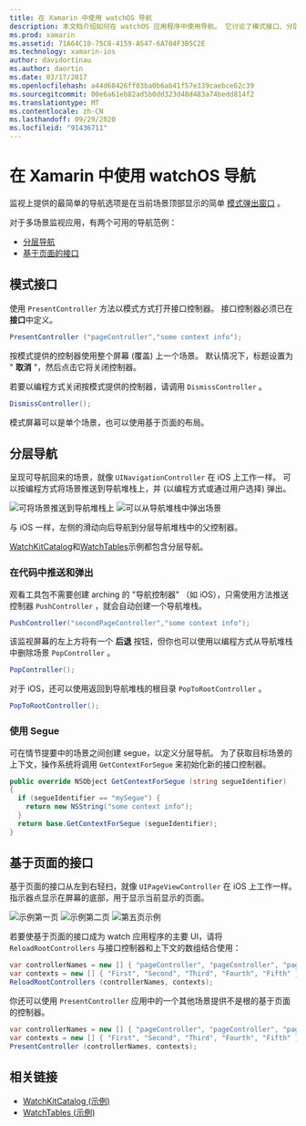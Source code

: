 ```yaml
---
title: 在 Xamarin 中使用 watchOS 导航
description: 本文档介绍如何在 watchOS 应用程序中使用导航。 它讨论了模式接口、分层导航和基于页面的接口。
ms.prod: xamarin
ms.assetid: 71A64C10-75C8-4159-A547-6A704F3B5C2E
ms.technology: xamarin-ios
author: davidortinau
ms.author: daortin
ms.date: 03/17/2017
ms.openlocfilehash: a44d68426ff03ba0b6ab41f57e339caebce62c39
ms.sourcegitcommit: 00e6a61eb82ad5b0dd323d48d483a74bedd814f2
ms.translationtype: MT
ms.contentlocale: zh-CN
ms.lasthandoff: 09/29/2020
ms.locfileid: "91436711"
---
```

# <a name="working-with-watchos-navigation-in-xamarin"></a>在 Xamarin 中使用 watchOS 导航

监视上提供的最简单的导航选项是在当前场景顶部显示的简单 [模式弹出窗口](#modal) 。

对于多场景监视应用，有两个可用的导航范例：

- [分层导航](#Hierarchical_Navigation)
- [基于页面的接口](#Page-Based_Interfaces)

<a name="modal"></a>

## <a name="modal-interfaces"></a>模式接口

使用 `PresentController` 方法以模式方式打开接口控制器。 接口控制器必须已在 **接口**中定义。

```csharp
PresentController ("pageController","some context info");
```

按模式提供的控制器使用整个屏幕 (覆盖) 上一个场景。 默认情况下，标题设置为 " **取消** "，然后点击它将关闭控制器。

若要以编程方式关闭按模式提供的控制器，请调用 `DismissController` 。

```csharp
DismissController();
```

模式屏幕可以是单个场景，也可以使用基于页面的布局。

<a name="Hierarchical_Navigation"></a>

## <a name="hierarchical-navigation"></a>分层导航

呈现可导航回来的场景，就像 `UINavigationController` 在 iOS 上工作一样。 可以按编程方式将场景推送到导航堆栈上，并 (以编程方式或通过用户选择) 弹出。

![可将场景推送到导航堆栈上](navigation-images/hierarchy-1.png) ![可以从导航堆栈中弹出场景](navigation-images/hierarchy-2.png)

与 iOS 一样，左侧的滑动向后导航到分层导航堆栈中的父控制器。

[WatchKitCatalog](/samples/xamarin/ios-samples/watchos-watchkitcatalog)和[WatchTables](/samples/xamarin/ios-samples/watchos-watchtables)示例都包含分层导航。

### <a name="pushing-and-popping-in-code"></a>在代码中推送和弹出

观看工具包不需要创建 arching 的 "导航控制器" （如 iOS），只需使用方法推送控制器 `PushController` ，就会自动创建一个导航堆栈。

```csharp
PushController("secondPageController","some context info");
```

该监视屏幕的左上方将有一个 **后退** 按钮，但你也可以使用以编程方式从导航堆栈中删除场景 `PopController` 。

```csharp
PopController();
```

对于 iOS，还可以使用返回到导航堆栈的根目录 `PopToRootController` 。

```csharp
PopToRootController();
```

### <a name="using-segues"></a>使用 Segue

可在情节提要中的场景之间创建 segue，以定义分层导航。 为了获取目标场景的上下文，操作系统将调用 `GetContextForSegue` 来初始化新的接口控制器。

```csharp
public override NSObject GetContextForSegue (string segueIdentifier)
{
  if (segueIdentifier == "mySegue") {
    return new NSString("some context info");
  }
  return base.GetContextForSegue (segueIdentifier);
}
```

<a name="Page-Based_Interfaces"></a>

## <a name="page-based-interfaces"></a>基于页面的接口

基于页面的接口从左到右轻扫，就像 `UIPageViewController` 在 iOS 上工作一样。 指示器点显示在屏幕的底部，用于显示当前显示的页面。

![示例第一页](navigation-images/paged-1.png) ![示例第二页](navigation-images/paged-2.png) ![第五页示例](navigation-images/paged-5.png)

若要使基于页面的接口成为 watch 应用程序的主要 UI，请将 `ReloadRootControllers` 与接口控制器和上下文的数组结合使用：

```csharp
var controllerNames = new [] { "pageController", "pageController", "pageController", "pageController", "pageController" };
var contexts = new [] { "First", "Second", "Third", "Fourth", "Fifth" };
ReloadRootControllers (controllerNames, contexts);
```

你还可以使用 `PresentController` 应用中的一个其他场景提供不是根的基于页面的控制器。

```csharp
var controllerNames = new [] { "pageController", "pageController", "pageController", "pageController", "pageController" };
var contexts = new [] { "First", "Second", "Third", "Fourth", "Fifth" };
PresentController (controllerNames, contexts);
```

## <a name="related-links"></a>相关链接

- [WatchKitCatalog (示例) ](/samples/xamarin/ios-samples/watchos-watchkitcatalog)
- [WatchTables (示例) ](https://developer.xamarin.com//samples/monotouch/watchOS/WatchTables/)